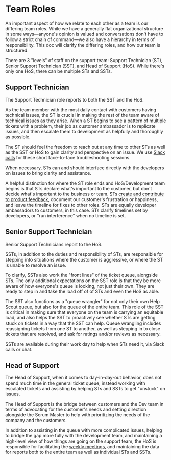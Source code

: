 # Team Roles

An important aspect of how we relate to each other as a team is our differing team roles. While we have a generally flat organizational structure in some ways—anyone's opinion is valued and conversations don't have to follow a strict chain of command—we also have a hierarchy in terms of responsibility. This doc will clarify the differing roles, and how our team is structured.

There are 3 "levels" of staff on the support team: Support Technician \(ST\), Senior Support Technician \(SST\), and Head of Support \(HoS\). While there's only one HoS, there can be multiple STs and SSTs.

## Support Technician

The Support Technician role reports to both the SST and the HoS.

As the team member with the most daily contact with customers having technical issues, the ST is crucial in making the rest of the team aware of technical issues as they arise. When a ST begins to see a pattern of multiple tickets with a problem, their job as customer ambassador is to replicate issues, and then escalate them to development as helpfully and thoroughly as possible.

The ST should feel the freedom to reach out at any time to other STs as well as the SST or HoS to gain clarity and perspective on an issue. We use [Slack calls](using-slack.md) for these short face-to-face troubleshooting sessions.

When necessary, STs can and should interface directly with the developers on issues to bring clarity and assistance.

A helpful distinction for where the ST role ends and HoS/Development team begins is that STs declare what's important to the customer, but don't decide what's important to the business or team. STs [create and contribute to product feedback](../daily-routine/contributing-product-feedback.md), document our customer's frustration or happiness, and leave the timeline for fixes to other roles. STs are equally developer ambassadors to customers, in this case. STs clarify timelines set by developers, or "run interference" when no timeline is set.

## Senior Support Technician

Senior Support Technicians report to the HoS.

SSTs, in addition to the duties and responsibility of STs, are responsible for stepping into situations where the customer is aggressive, or where the ST is unable to resolve an issue.

To clarify, SSTs also work the "front lines" of the ticket queue, alongside STs. The only additional expectations on the SST role is that they be more aware of how everyone's queue is looking, not just their own. They are ready to step in and take the load off of of STs and even the HoS as able.

The SST also functions as a "queue wrangler" for not only their own Help Scout queue, but also for the queue of the entire team. This role of the SST is critical in making sure that everyone on the team is carrying an equitable load, and also helps the SST to proactively see whether STs are getting stuck on tickets in a way that the SST can help. Queue wrangling includes reassigning tickets from one ST to another, as well as stepping in to close tickets that are resolved, and ask for ratings and/or reviews as necessary.

SSTs are available during their work day to help when STs need it, via Slack calls or chat.

## Head of Support

The Head of Support, when it comes to day-in-day-out behavior, does not spend much time in the general ticket queue, instead working with escalated tickets and assisting by helping STs and SSTs to get "unstuck" on issues.

The Head of Support is the bridge between customers and the Dev team in terms of advocating for the customer's needs and setting direction alongside the Scrum Master to help with prioritizing the needs of the company and the customers.

In addition to assisting in the queue with more complicated issues, helping to bridge the gap more fully with the development team, and maintaining a high-level view of how things are going on the support team, the HoS is responsible for facilitating the [weekly meetings](weekly-meetings.md), and maintaining the data for reports both to the entire team as well as individual STs and SSTs.

